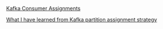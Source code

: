 [Kafka Consumer Assignments](https://www.signal.co/dev-log/kafka-consumer-assignments/)


[What I have learned from Kafka partition assignment strategy](https://medium.com/@anyili0928/what-i-have-learned-from-kafka-partition-assignment-strategy-799fdf15d3ab)
